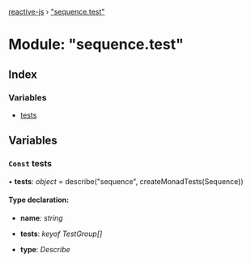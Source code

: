 [reactive-js](../README.md) › ["sequence.test"](_sequence_test_.md)

# Module: "sequence.test"

## Index

### Variables

* [tests](_sequence_test_.md#const-tests)

## Variables

### `Const` tests

• **tests**: *object* = describe("sequence", createMonadTests(Sequence))

#### Type declaration:

* **name**: *string*

* **tests**: *keyof TestGroup[]*

* **type**: *Describe*
